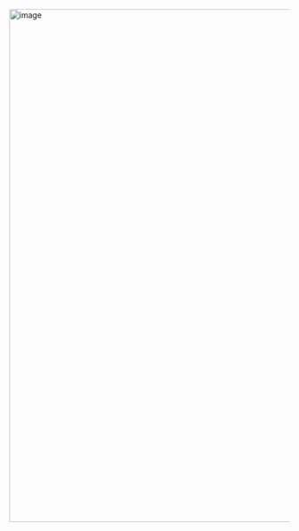 <img width="1873" height="921" alt="image" src="https://github.com/user-attachments/assets/8ff4ce3f-e24b-4fbb-a241-fe1c62f5c7da" />
